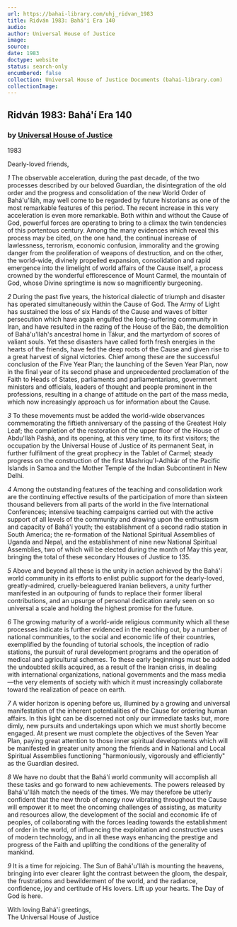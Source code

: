 ```yaml
---
url: https://bahai-library.com/uhj_ridvan_1983
title: Ridván 1983: Bahá'í Era 140
audio: 
author: Universal House of Justice
image: 
source: 
date: 1983
doctype: website
status: search-only
encumbered: false
collection: Universal House of Justice Documents (bahai-library.com)
collectionImage: 
---
```



## Ridván 1983: Bahá'í Era 140

### by [Universal House of Justice](https://bahai-library.com/author/Universal+House+of+Justice)

1983


Dearly-loved friends,

_1_ The observable acceleration, during the past decade, of the two processes described by our beloved Guardian, the disintegration of the old order and the progress and consolidation of the new World Order of Bahá'u'lláh, may well come to be regarded by future historians as one of the most remarkable features of this period. The recent increase in this very acceleration is even more remarkable. Both within and without the Cause of God, powerful forces are operating to bring to a climax the twin tendencies of this portentous century. Among the many evidences which reveal this process may be cited, on the one hand, the continual increase of lawlessness, terrorism, economic confusion, immorality and the growing danger from the proliferation of weapons of destruction, and on the other, the world-wide, divinely propelled expansion, consolidation and rapid emergence into the limelight of world affairs of the Cause itself, a process crowned by the wonderful efflorescence of Mount Carmel, the mountain of God, whose Divine springtime is now so magnificently burgeoning.

_2_ During the past five years, the historical dialectic of triumph and disaster has operated simultaneously within the Cause of God. The Army of Light has sustained the loss of six Hands of the Cause and waves of bitter persecution which have again engulfed the long-suffering community in Iran, and have resulted in the razing of the House of the Báb, the demolition of Bahá'u'lláh's ancestral home in Tákur, and the martyrdom of scores of valiant souls. Yet these disasters have called forth fresh energies in the hearts of the friends, have fed the deep roots of the Cause and given rise to a great harvest of signal victories. Chief among these are the successful conclusion of the Five Year Plan; the launching of the Seven Year Plan, now in the final year of its second phase and unprecedented proclamation of the Faith to Heads of States, parliaments and parliamentarians, government ministers and officials, leaders of thought and people prominent in the professions, resulting in a change of attitude on the part of the mass media, which now increasingly approach us for information about the Cause.

_3_ To these movements must be added the world-wide observances commemorating the fiftieth anniversary of the passing of the Greatest Holy Leaf; the completion of the restoration of the upper floor of the House of Abdu'lláh Páshá, and its opening, at this very time, to its first visitors; the occupation by the Universal House of Justice of its permanent Seat, in further fulfilment of the great prophecy in the Tablet of Carmel; steady progress on the construction of the first Mashriqu'l-Adhkár of the Pacific Islands in Samoa and the Mother Temple of the Indian Subcontinent in New Delhi.

_4_ Among the outstanding features of the teaching and consolidation work are the continuing effective results of the participation of more than sixteen thousand believers from all parts of the world in the five International Conferences; intensive teaching campaigns carried out with the active support of all levels of the community and drawing upon the enthusiasm and capacity of Bahá'í youth; the establishment of a second radio station in South America; the re-formation of the National Spiritual Assemblies of Uganda and Nepal, and the establishment of nine new National Spiritual Assemblies, two of which will be elected during the month of May this year, bringing the total of these secondary Houses of Justice to 135.

_5_ Above and beyond all these is the unity in action achieved by the Bahá'í world community in its efforts to enlist public support for the dearly-loved, greatly-admired, cruelly-beleaguered Iranian believers, a unity further manifested in an outpouring of funds to replace their former liberal contributions, and an upsurge of personal dedication rarely seen on so universal a scale and holding the highest promise for the future.

_6_ The growing maturity of a world-wide religious community which all these processes indicate is further evidenced in the reaching out, by a number of national communities, to the social and economic life of their countries, exemplified by the founding of tutorial schools, the inception of radio stations, the pursuit of rural development programs and the operation of medical and agricultural schemes. To these early beginnings must be added the undoubted skills acquired, as a result of the Iranian crisis, in dealing with international organizations, national governments and the mass media—the very elements of society with which it must increasingly collaborate toward the realization of peace on earth.

_7_ A wider horizon is opening before us, illumined by a growing and universal manifestation of the inherent potentialities of the Cause for ordering human affairs. In this light can be discerned not only our immediate tasks but, more dimly, new pursuits and undertakings upon which we must shortly become engaged. At present we must complete the objectives of the Seven Year Plan, paying great attention to those inner spiritual developments which will be manifested in greater unity among the friends and in National and Local Spiritual Assemblies functioning "harmoniously, vigorously and efficiently" as the Guardian desired.

_8_ We have no doubt that the Bahá'í world community will accomplish all these tasks and go forward to new achievements. The powers released by Bahá'u'lláh match the needs of the times. We may therefore be utterly confident that the new throb of energy now vibrating throughout the Cause will empower it to meet the oncoming challenges of assisting, as maturity and resources allow, the development of the social and economic life of peoples, of collaborating with the forces leading towards the establishment of order in the world, of influencing the exploitation and constructive uses of modern technology, and in all these ways enhancing the prestige and progress of the Faith and uplifting the conditions of the generality of mankind.

_9_ It is a time for rejoicing. The Sun of Bahá'u'lláh is mounting the heavens, bringing into ever clearer light the contrast between the gloom, the despair, the frustrations and bewilderment of the world, and the radiance, confidence, joy and certitude of His lovers. Lift up your hearts. The Day of God is here.

With loving Bahá'í greetings,  
The Universal House of Justice